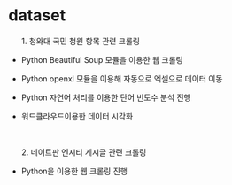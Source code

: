 # dataset

<ul><p>1. 청와대 국민 청원 항목 관련 크롤링 </p>
<li><p>Python Beautiful Soup 모듈을 이용한 웹 크롤링</p></li>
<li><p>Python openxl 모듈을 이용해 자동으로 엑셀으로 데이터 이동</p></li>
 <li><p>Python 자연어 처리를 이용한 단어 빈도수 분석 진행</p></li>
<li><p>워드클라우드이용한 데이터 시각화</p></li>
</ul>
<br>
<ul><p>2. 네이트판 엔시티 게시글 관련 크롤링 </p>
<li><p>Python을 이용한 웹 크롤링 진행</p></li>
</ul>

